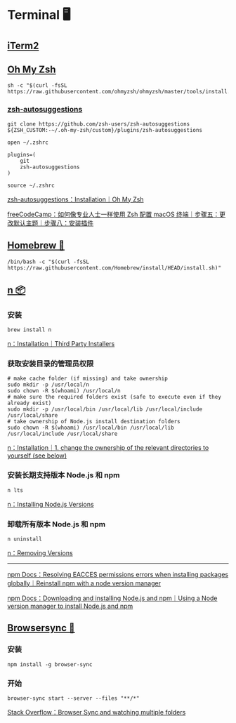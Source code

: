 # Terminal 🖥️

## [iTerm2](https://iterm2.com/)

## [Oh My Zsh](https://ohmyz.sh/)

```
sh -c "$(curl -fsSL https://raw.githubusercontent.com/ohmyzsh/ohmyzsh/master/tools/install.sh)"
```

### [zsh-autosuggestions](https://github.com/zsh-users/zsh-autosuggestions)

```
git clone https://github.com/zsh-users/zsh-autosuggestions ${ZSH_CUSTOM:-~/.oh-my-zsh/custom}/plugins/zsh-autosuggestions
```

```
open ~/.zshrc
```

```
plugins=(
    git
    zsh-autosuggestions
)
```

```
source ~/.zshrc
```

[zsh-autosuggestions：Installation｜Oh My Zsh](https://github.com/zsh-users/zsh-autosuggestions/blob/master/INSTALL.md#oh-my-zsh)

[freeCodeCamp：如何像专业人士一样使用 Zsh 配置 macOS 终端｜步骤五：更改默认主题｜步骤八：安装插件](https://www.freecodecamp.org/chinese/news/how-to-configure-your-macos-terminal-with-zsh-like-a-pro/)

## [Homebrew 🍺](https://brew.sh/zh-cn/)

```
/bin/bash -c "$(curl -fsSL https://raw.githubusercontent.com/Homebrew/install/HEAD/install.sh)"
```

## [n 📦](https://github.com/tj/n?tab=readme-ov-file#n--interactively-manage-your-nodejs-versions)

### 安装

```
brew install n
```

[n：Installation｜Third Party Installers](https://github.com/tj/n?tab=readme-ov-file#third-party-installers)

### 获取安装目录的管理员权限

```
# make cache folder (if missing) and take ownership
sudo mkdir -p /usr/local/n
sudo chown -R $(whoami) /usr/local/n
# make sure the required folders exist (safe to execute even if they already exist)
sudo mkdir -p /usr/local/bin /usr/local/lib /usr/local/include /usr/local/share
# take ownership of Node.js install destination folders
sudo chown -R $(whoami) /usr/local/bin /usr/local/lib /usr/local/include /usr/local/share
```

[n：Installation｜1. change the ownership of the relevant directories to yourself (see below)](https://github.com/tj/n?tab=readme-ov-file#installation)

### 安装长期支持版本 Node.js 和 npm

```
n lts
```

[n：Installing Node.js Versions](https://github.com/tj/n?tab=readme-ov-file#installing-nodejs-versions)

### 卸载所有版本 Node.js 和 npm

```
n uninstall
```

[n：Removing Versions](https://github.com/tj/n?tab=readme-ov-file#removing-versions)

---

[npm Docs：Resolving EACCES permissions errors when installing packages globally｜Reinstall npm with a node version manager](https://docs.npmjs.com/resolving-eacces-permissions-errors-when-installing-packages-globally#reinstall-npm-with-a-node-version-manager)

[npm Docs：Downloading and installing Node.js and npm｜Using a Node version manager to install Node.js and npm](https://docs.npmjs.com/downloading-and-installing-node-js-and-npm#using-a-node-version-manager-to-install-nodejs-and-npm)

## [Browsersync 🔗](https://browsersync.io/)

### 安装

```
npm install -g browser-sync
```

### 开始

```
browser-sync start --server --files "**/*"
```

[Stack Overflow：Browser Sync and watching multiple folders](https://stackoverflow.com/questions/36653766/browser-sync-and-watching-multiple-folders)